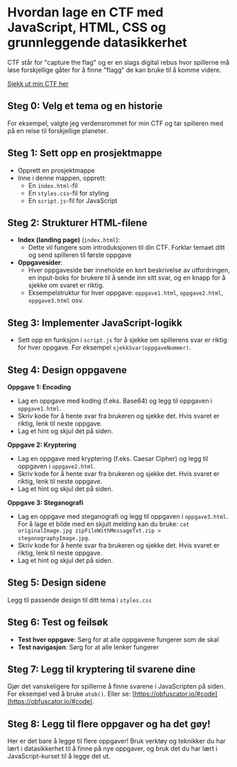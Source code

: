 # Hvordan lage en CTF med JavaScript, HTML, CSS og grunnleggende datasikkerhet

CTF står for "capture the flag" og er en slags digital rebus hvor spillerne må løse forskjellige gåter for å finne "flagg" de kan bruke til å komme videre. 

[Sjekk ut min CTF her](https://madelelo.github.io/space-ctf/)

## Steg 0: Velg et tema og en historie
For eksempel, valgte jeg verdensrommet for min CTF og tar spilleren med på en reise til forskjellige planeter.

## Steg 1: Sett opp en prosjektmappe
- Opprett en prosjektmappe
- Inne i denne mappen, opprett:
   - En `index.html`-fil
   - En `styles.css`-fil for styling
   - En `script.js`-fil for JavaScript

## Steg 2: Strukturer HTML-filene
- **Index (landing page)** (`index.html`):
   - Dette vil fungere som introduksjonen til din CTF. Forklar temaet ditt og send spilleren til første oppgave
- **Oppgavesider**:
   - Hver oppgaveside bør inneholde en kort beskrivelse av utfordringen, en input-boks for brukere til å sende inn sitt svar, og en knapp for å sjekke om svaret er riktig.
   - Eksempelstruktur for hver oppgave: `oppgave1.html`, `oppgave2.html`, `oppgave3.html` osv. 

## Steg 3: Implementer JavaScript-logikk
- Sett opp en funksjon i `script.js` for å sjekke om spillerens svar er riktig for hver oppgave. For eksempel `sjekkSvar(oppgaveNummer)`.

## Steg 4: Design oppgavene
**Oppgave 1: Encoding**
- Lag en oppgave med koding (f.eks. Base64) og legg til oppgaven i `oppgave1.html`.
- Skriv kode for å hente svar fra brukeren og sjekke det. Hvis svaret er riktig, lenk til neste oppgave.
- Lag et hint og skjul det på siden.

**Oppgave 2: Kryptering**
- Lag en oppgave med kryptering (f.eks. Caesar Cipher) og legg til oppgaven i `oppgave2.html`.
- Skriv kode for å hente svar fra brukeren og sjekke det. Hvis svaret er riktig, lenk til neste oppgave.
- Lag et hint og skjul det på siden.

**Oppgave 3: Steganografi**
- Lag en oppgave med steganografi og legg til oppgaven i `oppgave3.html`.
  For å lage et bilde med en skjult melding kan du bruke: `cat originalImage.jpg zipFileWithMessageTxt.zip > stegonographyImage.jpg`.
- Skriv kode for å hente svar fra brukeren og sjekke det. Hvis svaret er riktig, lenk til neste oppgave.
- Lag et hint og skjul det på siden.

## Steg 5: Design sidene
 Legg til passende design til ditt tema i `styles.css`

## Steg 6: Test og feilsøk
- **Test hver oppgave**: Sørg for at alle oppgavene fungerer som de skal
- **Test navigasjon**: Sørg for at alle lenker fungerer

## Steg 7: Legg til kryptering til svarene dine
Gjør det vanskeligere for spillerne å finne svarene i JavaScripten på siden. For eksempel ved å bruke `atob()`. Eller se: [https://obfuscator.io/#code](https://obfuscator.io/#code).

## Steg 8: Legg til flere oppgaver og ha det gøy!
Her er det bare å legge til flere oppgaver! Bruk verktøy og teknikker du har lært i datasikkerhet til å finne på nye oppgaver, og bruk det du har lært i JavaScript-kurset til å legge det ut. 